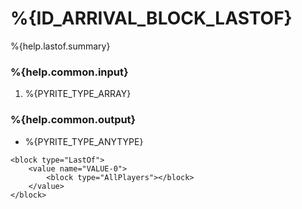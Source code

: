 # %{ID_ARRIVAL_BLOCK_LASTOF}

%{help.lastof.summary}

### %{help.common.input}

1. %{PYRITE_TYPE_ARRAY}

### %{help.common.output}

-   %{PYRITE_TYPE_ANYTYPE}

```
<block type="LastOf">
    <value name="VALUE-0">
        <block type="AllPlayers"></block>
    </value>
</block>
```
